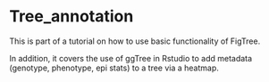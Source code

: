 # Tree_annotation

This is part of a tutorial on how to use basic functionality of FigTree.  

In addition, it covers the use of ggTree in Rstudio to add metadata (genotype, phenotype, epi stats) to a tree via a heatmap.
